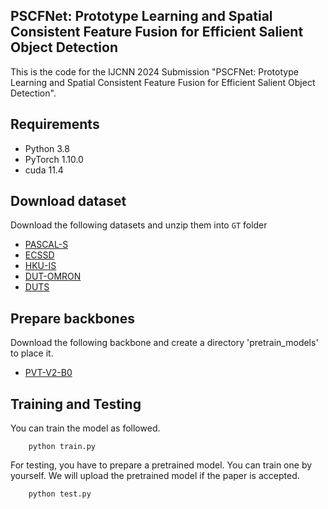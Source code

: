 ## PSCFNet: Prototype Learning and Spatial Consistent Feature Fusion for Efficient Salient Object Detection

This is the code for the IJCNN 2024 Submission "PSCFNet: Prototype Learning and Spatial Consistent Feature Fusion for Efficient Salient Object Detection".


## Requirements

- Python 3.8
- PyTorch 1.10.0
- cuda 11.4


## Download dataset

Download the following datasets and unzip them into `GT` folder

- [PASCAL-S](http://cbi.gatech.edu/salobj/)
- [ECSSD](http://www.cse.cuhk.edu.hk/leojia/projects/hsaliency/dataset.html)
- [HKU-IS](https://i.cs.hku.hk/~gbli/deep_saliency.html)
- [DUT-OMRON](http://saliencydetection.net/dut-omron/)
- [DUTS](http://saliencydetection.net/duts/)

## Prepare backbones
Download the following backbone and create a directory 'pretrain_models' to place it.
- [PVT-V2-B0](https://github.com/whai362/PVT/releases/download/v2/pvt_v2_b0.pth)

## Training and Testing
You can train the model as followed.

```shell
    python train.py
```

For testing, you have to prepare a pretrained model. You can train one by yourself. We will upload the pretrained model if the paper is accepted.
```shell
    python test.py
```

